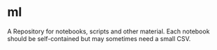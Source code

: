 # ml

A Repository for notebooks, scripts and other material. Each notebook should be self-contained but may sometimes need a small CSV.
